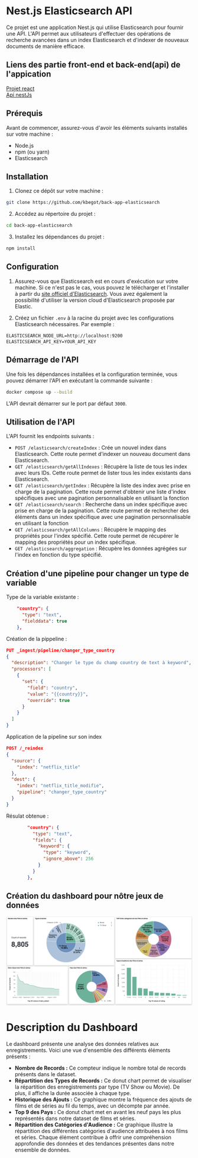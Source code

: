 # Nest.js Elasticsearch API

Ce projet est une application Nest.js qui utilise Elasticsearch pour fournir une API. L'API permet aux utilisateurs d'effectuer des opérations de recherche avancées dans un index Elasticsearch et d'indexer de nouveaux documents de manière efficace.

## Liens des partie front-end et back-end(api) de l'appication
[Projet react](https://github.com/Flunshield/frontElasticSearch)  
[Api nestJs](https://github.com/kbegot/back-app-elasticsearch)

## Prérequis

Avant de commencer, assurez-vous d'avoir les éléments suivants installés sur votre machine :

- Node.js
- npm (ou yarn)
- Elasticsearch

## Installation

1. Clonez ce dépôt sur votre machine :

```bash
git clone https://github.com/kbegot/back-app-elasticsearch
```

2. Accédez au répertoire du projet :

```bash
cd back-app-elasticsearch
```

3. Installez les dépendances du projet :

```bash
npm install
```

## Configuration

1. Assurez-vous que Elasticsearch est en cours d'exécution sur votre machine. Si ce n'est pas le cas, vous pouvez le télécharger et l'installer à partir du [site officiel d'Elasticsearch](https://www.elastic.co/downloads/elasticsearch). Vous avez également la possibilité d'utiliser la version cloud d'Elasticsearch proposée par Elastic.

2. Créez un fichier `.env` à la racine du projet avec les configurations Elasticsearch nécessaires. Par exemple :

```
ELASTICSEARCH_NODE_URL=http://localhost:9200
ELASTICSEARCH_API_KEY=YOUR_API_KEY
```

## Démarrage de l'API

Une fois les dépendances installées et la configuration terminée, vous pouvez démarrer l'API en exécutant la commande suivante :

```bash
docker compose up --build
```

L'API devrait démarrer sur le port par défaut `3000`.

## Utilisation de l'API

L'API fournit les endpoints suivants :

- `POST /elasticsearch/createIndex` : Crée un nouvel index dans Elasticsearch. Cette route permet d'indexer un nouveau document dans Elasticsearch.
- `GET /elasticsearch/getAllIndexes` : Récupère la liste de tous les index avec leurs IDs. Cette route permet de lister tous les index existants dans Elasticsearch.
- `GET /elasticsearch/getIndex` : Récupère la liste des index avec prise en charge de la pagination. Cette route permet d'obtenir une liste d'index spécifiques avec une pagination personnalisable en utilisant la fonction
- `GET /elasticsearch/search` : Recherche dans un index spécifique avec prise en charge de la pagination. Cette route permet de rechercher des éléments dans un index spécifique avec une pagination personnalisable en utilisant la fonction 
- `GET /elasticsearch/getAllColumns` : Récupère le mapping des propriétés pour l'index spécifié. Cette route permet de récupérer le mapping des propriétés pour un index spécifique.
- `GET /elasticsearch/aggregation` : Récupère les données agrégées sur l'index en fonction du type spécifié.

## Création d'une pipeline pour changer un type de variable

Type de la variable existante :
``` json
    "country": {
      "type": "text",
      "fielddata": true
    },
```

Création de la pippeline :
````json
PUT _ingest/pipeline/changer_type_country
{
  "description": "Changer le type du champ country de text à keyword",
  "processors": [
    {
      "set": {
        "field": "country",
        "value": "{{country}}",
        "override": true
      }
    }
  ]
}
````

Application de la pipeline sur son index

````json
POST /_reindex
{
  "source": {
    "index": "netflix_title"
  },
  "dest": {
    "index": "netflix_title_modifie",
    "pipeline": "changer_type_country"
  }
}
````

Résulat obtenue :
````json
        "country": {
          "type": "text",
          "fields": {
            "keyword": {
              "type": "keyword",
              "ignore_above": 256
            }
          }
        },
````

## Création du dashboard pour nôtre jeux de données 

![alt text](image.png)

# Description du Dashboard

Le dashboard présente une analyse des données relatives aux enregistrements. Voici une vue d'ensemble des différents éléments présents :
- **Nombre de Records :** Ce compteur indique le nombre total de records présents dans le dataset.
- **Répartition des Types de Records :** Ce donut chart permet de visualiser la répartition des enregistrements par type (TV Show ou Movie). De plus, il affiche la durée associée à chaque type.
- **Historique des Ajouts :** Ce graphique montre la fréquence des ajouts de films et de séries au fil du temps, avec un décompte par année.
- **Top 9 des Pays :** Ce donut chart met en avant les neuf pays les plus représentés dans notre dataset de films et séries.
- **Répartition des Catégories d'Audience :** Ce graphique illustre la répartition des différentes catégories d'audience attribuées à nos films et séries.
Chaque élément contribue à offrir une compréhension approfondie des données et des tendances présentes dans notre ensemble de données.
